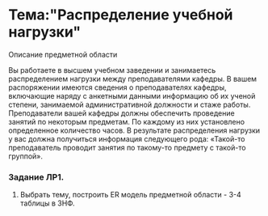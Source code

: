 # Тема:"Распределение учебной нагрузки"
Описание предметной области

Вы работаете в высшем учебном заведении и занимаетесь распределением нагрузки между преподавателями кафедры. В вашем распоряжении имеются сведения о преподавателях кафедры, включающие наряду с анкетными данными информацию об их ученой степени, занимаемой административной должности и стаже работы. Преподаватели вашей кафедры должны обеспечить проведение занятий по некоторым предметам. По каждому из них установлено определенное количество часов. В результате распределения нагрузки у вас должна получиться информация следующего рода: «Такой-то преподаватель проводит занятия по такому-то предмету с такой-то группой».

### Задание ЛР1.

1. Выбрать тему, построить ER модель предметной области - 3-4 таблицы в 3НФ.
   
